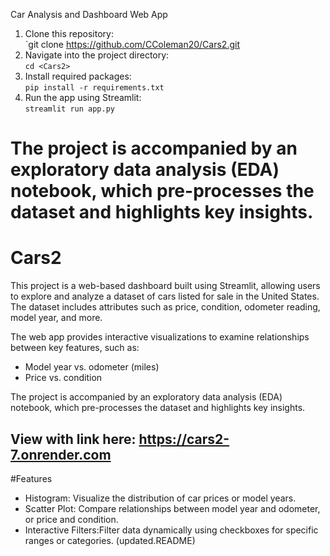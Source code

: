 


Car Analysis and Dashboard Web App
1. Clone this repository:  
   `git clone https://github.com/CColeman20/Cars2.git
2. Navigate into the project directory:  
   `cd <Cars2>`
3. Install required packages:  
   `pip install -r requirements.txt`
4. Run the app using Streamlit:  
   `streamlit run app.py`

The project is accompanied by an exploratory data analysis (EDA) notebook, which pre-processes the dataset and highlights key insights. 
=======
# Cars2
This project is a web-based dashboard built using Streamlit, allowing users to explore and analyze a dataset of cars listed for sale in the United States. The dataset includes attributes such as price, condition, odometer reading, model year, and more.

The web app provides interactive visualizations to examine relationships between key features, such as:
- Model year vs. odometer (miles)
- Price vs. condition

The project is accompanied by an exploratory data analysis (EDA) notebook, which pre-processes the dataset and highlights key insights. 

View with link here:  https://cars2-7.onrender.com 
---

#Features
- Histogram: Visualize the distribution of car prices or model years.
- Scatter Plot: Compare relationships between model year and odometer, or price and condition.
- Interactive Filters:Filter data dynamically using checkboxes for specific ranges or categories.
 (updated.README)

